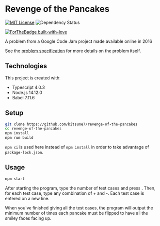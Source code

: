 # Revenge of the Pancakes

[![MIT License][mit-license-image]][mit-license-url]
![Dependency Status](https://img.shields.io/badge/dependencies-none-brightgreen.svg)

[![ForTheBadge built-with-love](http://ForTheBadge.com/images/badges/built-with-love.svg)](https://GitHub.com/Naereen/)

A problem from a Google Code Jam project made available online in 2016

[mit-license-url]: LICENSE
[mit-license-image]: https://camo.githubusercontent.com/d59450139b6d354f15a2252a47b457bb2cc43828/68747470733a2f2f696d672e736869656c64732e696f2f6e706d2f6c2f7365727665726c6573732e737667

See the [problem specification](documentation/ProblemSpec.md) for more details on the problem itself.

## Technologies

This project is created with:

- Typescript 4.0.3
- Node.js 14.12.0
- Babel 7.11.6

## Setup

```bash
git clone https://github.com/kitsune7/revenge-of-the-pancakes
cd revenge-of-the-pancakes
npm install
npm run build
```

`npm ci` is used here instead of `npm install` in order to take advantage of `package-lock.json`.

## Usage

```bash
npm start
```

After starting the program, type the number of test cases and press <Enter>.
Then, for each test case, type any combination of + and -. Each test case is
entered on a new line.

When you've finished giving all the test cases, the program will output the
minimum number of times each pancake must be flipped to have all the smiley
faces facing up.
